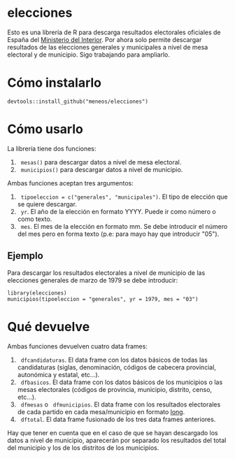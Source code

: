 # elecciones

Esto es una librería de R para descarga resultados electorales oficiales de España del [Ministerio del Interior](http://www.infoelectoral.mir.es/infoelectoral/min/). Por ahora solo permite descargar resultados de las elecciones generales y municipales a nivel de mesa electoral y de municipio. Sigo trabajando para ampliarlo.


# Cómo instalarlo

```
devtools::install_github("meneos/elecciones")
```

# Cómo usarlo

La librería tiene dos funciones: 

1. ``` mesas()``` para descargar datos a nivel de mesa electoral.
2. ``` municipios()``` para descargar datos a nivel de municipio.

Ambas funciones aceptan tres argumentos:

1. ``` tipoeleccion = c("generales", "municipales")```. El tipo de elección que se quiere descargar.
2. ``` yr```. El año de la elección en formato YYYY. Puede ir como número o como texto.
3. ``` mes```. El mes de la elección en formato mm. Se debe introducir el número del mes pero en forma texto (p.e: para mayo hay que introducir "05").

## Ejemplo
Para descargar los resultados electorales a nivel de municipio de las elecciones generales de marzo de 1979 se debe introducir:

```
library(elecciones)
municipios(tipoeleccion = "generales", yr = 1979, mes = "03")

```

# Qué devuelve

Ambas funciones devuelven cuatro data frames:

1. ``` dfcandidaturas```. El data frame con los datos básicos de todas las candidaturas (siglas, denominación, códigos de cabecera provincial, autonómica y estatal, etc...).
2. ``` dfbasicos```. El data frame con los datos básicos de los municipios o las mesas electorales (códigos de provincia, municipio, distrito, censo, etc...).
3. ``` dfmesas``` o ``` dfmunicipios```. El data frame con los resultados electorales de cada partido en cada mesa/municipio en formato [long](https://www.dummies.com/programming/r/understanding-data-in-long-and-wide-formats-in-r/).
4. ``` dftotal```. El data frame fusionado de los tres data frames anteriores.

Hay que tener en cuenta que en el caso de que se hayan descargado los datos a nivel de municipio, aparecerán por separado los resultados del total del municipio y los de los distritos de los municipios.
